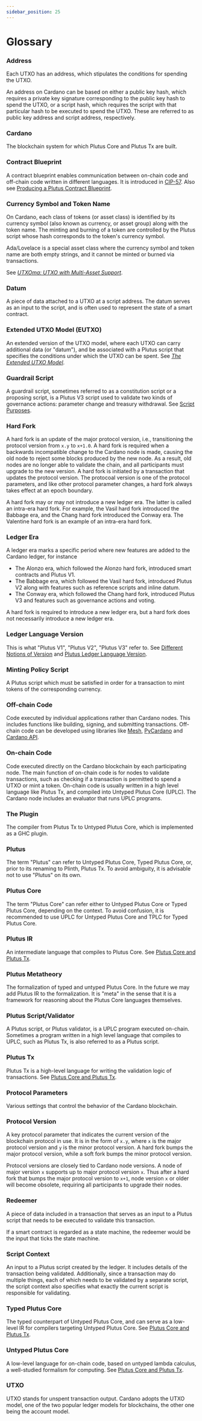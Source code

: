 ```yaml
---
sidebar_position: 25
---
```


# Glossary

### Address

Each UTXO has an address, which stipulates the conditions for spending the UTXO.

An address on Cardano can be based on either a public key hash, which requires a private key signature corresponding to the public key hash to spend the UTXO, or a script hash, which requires the script with that particular hash to be executed to spend the UTXO.
These are referred to as public key address and script address, respectively.

### Cardano

The blockchain system for which Plutus Core and Plutus Tx are built.

### Contract Blueprint

A contract blueprint enables communication between on-chain code and off-chain code written in different languages.
It is introduced in [CIP-57](https://developers.cardano.org/docs/governance/cardano-improvement-proposals/cip-0057/).
Also see [Producing a Plutus Contract Blueprint](./working-with-scripts/producing-a-blueprint.md).

### Currency Symbol and Token Name

On Cardano, each class of tokens (or asset class) is identified by its currency symbol (also known as currency, or asset group) along with the token name.
The minting and burning of a token are controlled by the Plutus script whose hash corresponds to the token's currency symbol.

Ada/Lovelace is a special asset class where the currency symbol and token name are both empty strings, and it cannot be minted or burned via transactions.

See [_UTXOma: UTXO with Multi-Asset Support_](https://iohk.io/en/research/library/papers/utxomautxo-with-multi-asset-support/).

### Datum

A piece of data attached to a UTXO at a script address.
The datum serves as an input to the script, and is often used to represent the state of a smart contract.

### Extended UTXO Model (EUTXO)

An extended version of the UTXO model, where each UTXO can carry additional data (or "datum"), and be associated with a Plutus script that specifies the conditions under which the UTXO can be spent.
See [_The Extended UTXO Model_](https://iohk.io/en/research/library/papers/the-extended-utxo-model/).

### Guardrail Script

A guardrail script, sometimes referred to as a constitution script or a proposing script, is a Plutus V3 script used to validate two kinds of governance actions: parameter change and treasury withdrawal.
See [Script Purposes](./working-with-scripts/script-purposes.md).

### Hard Fork

A hard fork is an update of the major protocol version, i.e., transitioning the protocol version from `x.y` to `x+1.0`.
A hard fork is required when a backwards incompatible change to the Cardano node is made, causing the old node to reject some blocks produced by the new node.
As a result, old nodes are no longer able to validate the chain, and all participants must upgrade to the new version.
A hard fork is initiated by a transaction that updates the protocol version.
The protocoal version is one of the protocol parameters, and like other protocol parameter changes, a hard fork always takes effect at an epoch boundary.

A hard fork may or may not introduce a new ledger era.
The latter is called an intra-era hard fork.
For example, the Vasil hard fork introduced the Babbage era, and the Chang hard fork introduced the Conway era.
The Valentine hard fork is an example of an intra-era hard fork.

### Ledger Era

A ledger era marks a specific period where new features are added to the Cardano ledger, for instance

- The Alonzo era, which followed the Alonzo hard fork, introduced smart contracts and Plutus V1.
- The Babbage era, which followed the Vasil hard fork, introduced Plutus V2 along with features such as reference scripts and inline datum.
- The Conway era, which followed the Chang hard fork, introduced Plutus V3 and features such as governance actions and voting.

A hard fork is required to introduce a new ledger era, but a hard fork does not necessarily introduce a new ledger era.

### Ledger Language Version

This is what "Plutus V1", "Plutus V2", "Plutus V3" refer to.
See [Different Notions of Version](./essential-concepts/versions) and [Plutus Ledger Language Version](./working-with-scripts/ledger-language-version).

### Minting Policy Script

A Plutus script which must be satisfied in order for a transaction to mint tokens of the corresponding currency.

### Off-chain Code

Code executed by individual applications rather than Cardano nodes.
This includes functions like building, signing, and submitting transactions.
Off-chain code can be developed using libraries like [Mesh](https://meshjs.dev/), [PyCardano](https://pycardano.readthedocs.io/en/latest/) and [Cardano API](https://github.com/IntersectMBO/cardano-api).

### On-chain Code

Code executed directly on the Cardano blockchain by each participating node.
The main function of on-chain code is for nodes to validate transactions, such as checking if a transaction is permitted to spend a UTXO or mint a token.
On-chain code is usually written in a high level language like Plutus Tx, and compiled into Untyped Plutus Core (UPLC).
The Cardano node includes an evaluator that runs UPLC programs.

### The Plugin

The compiler from Plutus Tx to Untyped Plutus Core, which is implemented as a GHC plugin.

### Plutus

The term "Plutus" can refer to Untyped Plutus Core, Typed Plutus Core, or, prior to its renaming to Plinth, Plutus Tx.
To avoid ambiguity, it is advisable not to use "Plutus" on its own.

### Plutus Core

The term "Plutus Core" can refer either to Untyped Plutus Core or Typed Plutus Core, depending on the context.
To avoid confusion, it is recommended to use UPLC for Untyped Plutus Core and TPLC for Typed Plutus Core.

### Plutus IR

An intermediate language that compiles to Plutus Core.
See [Plutus Core and Plutus Tx](./essential-concepts/plutus-core-and-plutus-tx.md).

### Plutus Metatheory

The formalization of typed and untyped Plutus Core.
In the future we may add Plutus IR to the formalization.
It is "meta" in the sense that it is a framework for reasoning about the Plutus Core languages themselves.

### Plutus Script/Validator

A Plutus script, or Plutus validator, is a UPLC program executed on-chain.
Sometimes a program written in a high level language that compiles to UPLC, such as Plutus Tx, is also referred to as a Plutus script.

### Plutus Tx

Plutus Tx is a high-level language for writing the validation logic of transactions. See [Plutus Core and Plutus Tx](./essential-concepts/plutus-core-and-plutus-tx.md).

### Protocol Parameters

Various settings that control the behavior of the Cardano blockchain.

### Protocol Version

A key protocol parameter that indicates the current version of the blockchain protocol in use.
It is in the form of `x.y`, where `x` is the major protocol version and `y` is the minor protocol version.
A hard fork bumps the major protocol version, while a soft fork bumps the minor protocol version.

Protocol versions are closely tied to Cardano node versions.
A node of major version `x` supports up to major protocol version `x`.
Thus after a hard fork that bumps the major protocol version to `x+1`, node version `x` or older will become obsolete, requiring all participants to upgrade their nodes.

### Redeemer

A piece of data included in a transaction that serves as an input to a Plutus script that needs to be executed to validate this transaction.

If a smart contract is regarded as a state machine, the redeemer would be the input that ticks the state machine.

### Script Context

An input to a Plutus script created by the ledger.
It includes details of the transaction being validated.
Additionally, since a transaction may do multiple things, each of which needs to be validated by a separate script, the script context also specifies what exactly the current script is responsible for validating.

### Typed Plutus Core

The typed counterpart of Untyped Plutus Core, and can serve as a low-level IR for compilers targeting Untyped Plutus Core.
See [Plutus Core and Plutus Tx](./essential-concepts/plutus-core-and-plutus-tx.md).

### Untyped Plutus Core

A low-level language for on-chain code, based on untyped lambda calculus, a well-studied formalism for computing.
See [Plutus Core and Plutus Tx](./essential-concepts/plutus-core-and-plutus-tx.md).

### UTXO

UTXO stands for unspent transaction output.
Cardano adopts the UTXO model, one of the two popular ledger models for blockchains, the other one being the account model.
